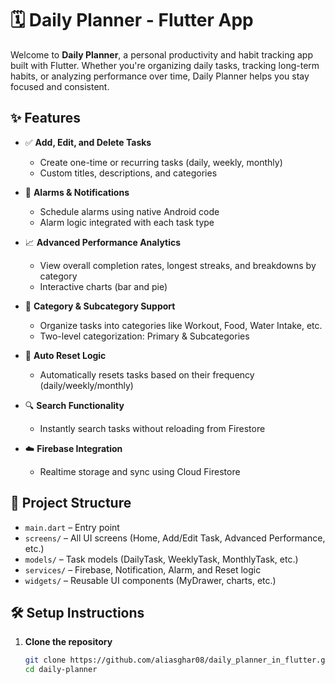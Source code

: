 # 🗓️ Daily Planner - Flutter App

Welcome to **Daily Planner**, a personal productivity and habit tracking app built with Flutter. Whether you're organizing daily tasks, tracking long-term habits, or analyzing performance over time, Daily Planner helps you stay focused and consistent.

## ✨ Features

- ✅ **Add, Edit, and Delete Tasks**
  - Create one-time or recurring tasks (daily, weekly, monthly)
  - Custom titles, descriptions, and categories

- 🔔 **Alarms & Notifications**
  - Schedule alarms using native Android code
  - Alarm logic integrated with each task type

- 📈 **Advanced Performance Analytics**
  - View overall completion rates, longest streaks, and breakdowns by category
  - Interactive charts (bar and pie)

- 📂 **Category & Subcategory Support**
  - Organize tasks into categories like Workout, Food, Water Intake, etc.
  - Two-level categorization: Primary & Subcategories

- 🔁 **Auto Reset Logic**
  - Automatically resets tasks based on their frequency (daily/weekly/monthly)

- 🔍 **Search Functionality**
  - Instantly search tasks without reloading from Firestore

- ☁️ **Firebase Integration**
  - Realtime storage and sync using Cloud Firestore

## 🧱 Project Structure

- `main.dart` – Entry point
- `screens/` – All UI screens (Home, Add/Edit Task, Advanced Performance, etc.)
- `models/` – Task models (DailyTask, WeeklyTask, MonthlyTask, etc.)
- `services/` – Firebase, Notification, Alarm, and Reset logic
- `widgets/` – Reusable UI components (MyDrawer, charts, etc.)

## 🛠️ Setup Instructions

1. **Clone the repository**
   ```bash
   git clone https://github.com/aliasghar08/daily_planner_in_flutter.git
   cd daily-planner
